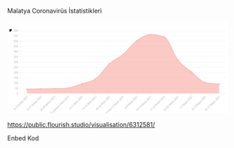 Malatya Coronavirüs İstatistikleri

<img src="https://raw.githubusercontent.com/Veri44/veriler/master/covid19/Haftal%C4%B1k%20Vaka%20Say%C4%B1lar%C4%B1%20(100binde).svg">

https://public.flourish.studio/visualisation/6312581/

Enbed Kod
<div class="flourish-embed flourish-chart" data-src="visualisation/6312581"><script src="https://public.flourish.studio/resources/embed.js"></script></div>

